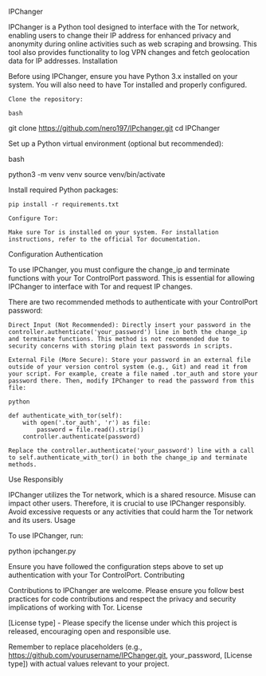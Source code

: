 IPChanger

IPChanger is a Python tool designed to interface with the Tor network, enabling users to change their IP address for enhanced privacy and anonymity during online activities such as web scraping and browsing. This tool also provides functionality to log VPN changes and fetch geolocation data for IP addresses.
Installation

Before using IPChanger, ensure you have Python 3.x installed on your system. You will also need to have Tor installed and properly configured.

    Clone the repository:

    bash

git clone https://github.com/nero197/IPchanger.git
cd IPChanger

Set up a Python virtual environment (optional but recommended):

bash

python3 -m venv venv
source venv/bin/activate

Install required Python packages:

    pip install -r requirements.txt

    Configure Tor:

    Make sure Tor is installed on your system. For installation instructions, refer to the official Tor documentation.

Configuration
Authentication

To use IPChanger, you must configure the change_ip and terminate functions with your Tor ControlPort password. This is essential for allowing IPChanger to interface with Tor and request IP changes.

There are two recommended methods to authenticate with your ControlPort password:

    Direct Input (Not Recommended): Directly insert your password in the controller.authenticate('your_password') line in both the change_ip and terminate functions. This method is not recommended due to security concerns with storing plain text passwords in scripts.

    External File (More Secure): Store your password in an external file outside of your version control system (e.g., Git) and read it from your script. For example, create a file named .tor_auth and store your password there. Then, modify IPChanger to read the password from this file:

    python

    def authenticate_with_tor(self):
        with open('.tor_auth', 'r') as file:
            password = file.read().strip()
        controller.authenticate(password)

    Replace the controller.authenticate('your_password') line with a call to self.authenticate_with_tor() in both the change_ip and terminate methods.

Use Responsibly

IPChanger utilizes the Tor network, which is a shared resource. Misuse can impact other users. Therefore, it is crucial to use IPChanger responsibly. Avoid excessive requests or any activities that could harm the Tor network and its users.
Usage

To use IPChanger, run:

python ipchanger.py

Ensure you have followed the configuration steps above to set up authentication with your Tor ControlPort.
Contributing

Contributions to IPChanger are welcome. Please ensure you follow best practices for code contributions and respect the privacy and security implications of working with Tor.
License

[License type] - Please specify the license under which this project is released, encouraging open and responsible use.

Remember to replace placeholders (e.g., https://github.com/yourusername/IPChanger.git, your_password, [License type]) with actual values relevant to your project.
